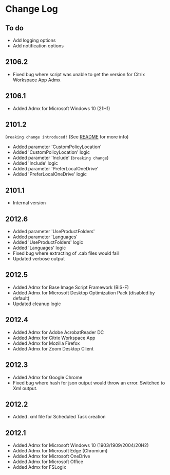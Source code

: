 # Change Log

## To do

*  Add logging options
*  Add notification options

## 2106.2

*  Fixed bug where script was unable to get the version for Citrix Workspace App Admx

## 2106.1

*  Added Admx for Microsoft Windows 10 (21H1) 

## 2101.2

`Breaking change introduced!` (See [README][read-me] for more info)

*  Added parameter 'CustomPolicyLocation'
*  Added 'CustomPolicyLocation' logic
*  Added parameter 'Include' (`breaking change`)
*  Added 'Include' logic
*  Added parameter 'PreferLocalOneDrive'
*  Added 'PreferLocalOneDrive' logic

## 2101.1

*  Internal version

## 2012.6

*  Added parameter 'UseProductFolders'
*  Added parameter 'Languages'
*  Added 'UseProductFolders' logic
*  Added 'Languages' logic
*  Fixed bug where extracting of .cab files would fail
*  Updated verbose output

## 2012.5

*  Added Admx for Base Image Script Framework (BIS-F)
*  Added Admx for Microsoft Desktop Optimization Pack (disabled by default)
*  Updated cleanup logic

## 2012.4

*  Added Admx for Adobe AcrobatReader DC
*  Added Admx for Citrix Workspace App
*  Added Admx for Mozilla Firefox
*  Added Admx for Zoom Desktop Client

## 2012.3

*  Added Admx for Google Chrome
*  Fixed bug where hash for json output would throw an error. Switched to Xml output.

## 2012.2

*  Added .xml file for Scheduled Task creation

## 2012.1

*  Added Admx for Microsoft Windows 10 (1903/1909/2004/20H2)
*  Added Admx for Microsoft Edge (Chromium)
*  Added Admx for Microsoft OneDrive
*  Added Admx for Microsoft Office
*  Added Admx for FSLogix

[read-me]: https://github.com/msfreaks/EvergreenAdmx/blob/main/README.md